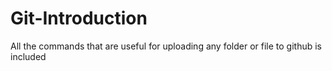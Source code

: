 # Git-Introduction
All the commands that are useful for uploading any folder or file to github is included
